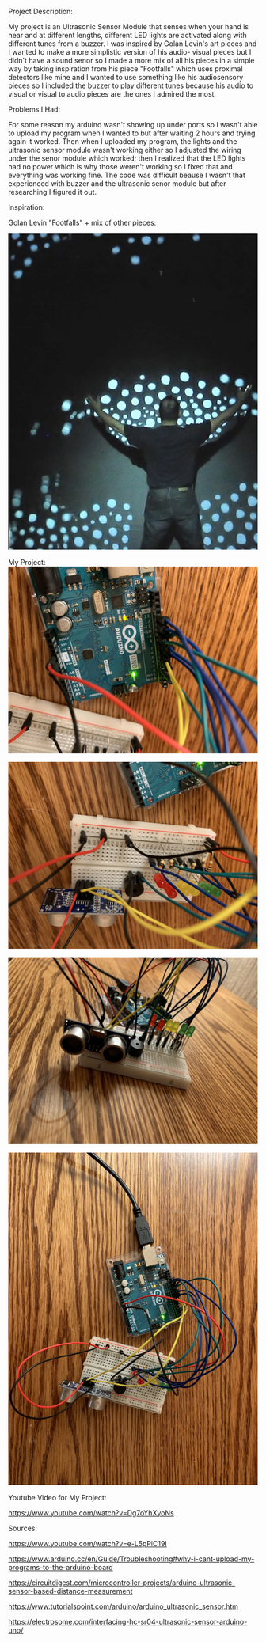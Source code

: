 Project Description:

My project is an Ultrasonic Sensor Module that senses when your hand is near and at different lengths, different LED lights are activated
along with different tunes from a buzzer. I was inspired by Golan Levin's art pieces and I wanted to make a more simplistic version of his audio-
visual pieces but I didn't have a sound senor so I made a more mix of all his pieces in a simple way by taking inspiration from his piece "Footfalls" 
which uses proximal detectors like mine and I wanted to use something like his audiosensory pieces so I included the buzzer to play different tunes
because his audio to visual or visual to audio pieces are the ones I admired the most.

Problems I Had:

For some reason my arduino wasn't showing up under ports so I wasn't able to upload my program when I wanted to but after waiting 2 hours and trying again
it worked. Then when I uploaded my program, the lights and the ultrasonic sensor module wasn't working either so I adjusted the wiring under the senor module which worked; then I realized that the LED lights had no power which is why those weren't working so I fixed that and everything was working fine. The code was difficult beause I wasn't that experienced with buzzer and the ultrasonic senor module but after researching I figured it out.

Inspiration:

Golan Levin "Footfalls" + mix of other pieces:

![](footfalls.jpg)

My Project:
![](p1.JPG)

![](p2.JPG)

![](p3.JPG)

![](p4.JPG)

Youtube Video for My Project:

https://www.youtube.com/watch?v=Dg7oYhXyoNs


Sources:

https://www.youtube.com/watch?v=e-L5pPiC19I

https://www.arduino.cc/en/Guide/Troubleshooting#why-i-cant-upload-my-programs-to-the-arduino-board

https://circuitdigest.com/microcontroller-projects/arduino-ultrasonic-sensor-based-distance-measurement

https://www.tutorialspoint.com/arduino/arduino_ultrasonic_sensor.htm

https://electrosome.com/interfacing-hc-sr04-ultrasonic-sensor-arduino-uno/
